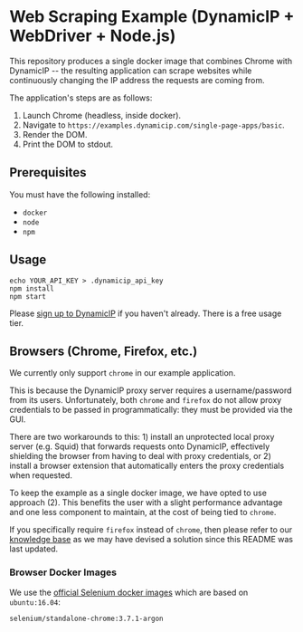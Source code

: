# Web Scraping Example (DynamicIP + WebDriver + Node.js)

This repository produces a single docker image that combines Chrome with DynamicIP -- the resulting application can scrape websites while continuously changing the IP address the requests are coming from.

The application's steps are as follows:

1.  Launch Chrome (headless, inside docker).
2.  Navigate to `https://examples.dynamicip.com/single-page-apps/basic`.
3.  Render the DOM.
4.  Print the DOM to stdout.

## Prerequisites

You must have the following installed:

-   `docker`
-   `node`
-   `npm`

## Usage

    echo YOUR_API_KEY > .dynamicip_api_key
    npm install
    npm start

Please [sign up to DynamicIP](https://www.dynamicip.com) if you haven't already. There is a free usage tier.

## Browsers (Chrome, Firefox, etc.)

We currently only support `chrome` in our example application.

This is because the DynamicIP proxy server requires a username/password from its users. Unfortunately, both `chrome` and `firefox` do not allow proxy credentials to be passed in programmatically: they must be provided via the GUI.

There are two workarounds to this: 1) install an unprotected local proxy server (e.g. Squid) that forwards requests onto DynamicIP, effectively shielding the browser from having to deal with proxy credentials, or 2) install a browser extension that automatically enters the proxy credentials when requested.

To keep the example as a single docker image, we have opted to use approach (2). This benefits the user with a slight performance advantage and one less component to maintain, at the cost of being tied to `chrome`.

If you specifically require `firefox` instead of `chrome`, then please refer to our [knowledge base][help] as we may have devised a solution since this README was last updated. 

### Browser Docker Images

We use the [official Selenium docker images][selenium-docker] which are based on `ubuntu:16.04`:

    selenium/standalone-chrome:3.7.1-argon

[help]: https://help.dynamicip.com/  "DynamicIP - Knowledge Base"
[selenium-docker]: https://github.com/SeleniumHQ/docker-selenium  "Docker images for Selenium Grid Server"